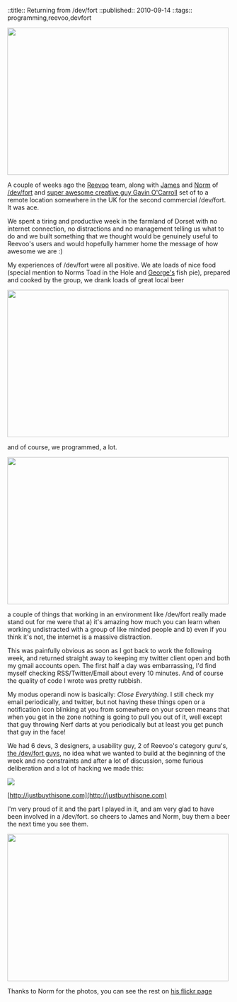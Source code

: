 ::title::       Returning from /dev/fort
::published::   2010-09-14
::tags::        programming,reevoo,devfort

<a href="http://www.flickr.com/photos/mn_francis/4976563952/" title="Untitled by cackhanded, on Flickr"><img src="http://farm5.static.flickr.com/4150/4976563952_fa3fccbd15.jpg" width="500" height="333" alt="" /></a>

A couple of weeks ago the [Reevoo](http://www.reevoo.com) team, along with [James](http://tartarus.org/james/) and [Norm](http://marknormanfrancis.com/) of [/dev/fort](http://devfort.com) and [super awesome creative guy Gavin O'Carroll](http://www.digitalhealthservice.com/people) set of to a remote location somewhere in the UK for the second commercial /dev/fort. It was ace.

We spent a tiring and productive week in the farmland of Dorset with no internet connection, no distractions and no management telling us what to do and we built something that we thought would be genuinely useful to Reevoo's users and would hopefully hammer home the message of how awesome we are :)

My experiences of /dev/fort were all positive. We ate loads of nice food (special mention to Norms Toad in the Hole and [George's](http://georgebrock.com) fish pie), prepared and cooked by the group, we drank loads of great local beer

<a href="http://www.flickr.com/photos/mn_francis/4976569638/" title="Untitled by cackhanded, on Flickr"><img src="http://farm5.static.flickr.com/4127/4976569638_b4de224e94.jpg" width="500" height="333" alt="" /></a>

and of course, we programmed, a lot.

<a href="http://www.flickr.com/photos/mn_francis/4976561064/" title="Untitled by cackhanded, on Flickr"><img src="http://farm5.static.flickr.com/4083/4976561064_65543baf80.jpg" width="500" height="333" alt="" /></a>

a couple of things that working in an environment like /dev/fort really made stand out for me were that a) it's amazing how much you can learn when working undistracted with a group of like minded people and b) even if you think it's not, the internet is a massive distraction.

This was painfully obvious as soon as I got back to work the following week, and returned straight away to keeping my twitter client open and both my gmail accounts open. The first half a day was embarrassing, I'd find myself checking RSS/Twitter/Email about every 10 minutes. And of course the quality of code I wrote was pretty rubbish.

My modus operandi now is basically: <em>Close Everything</em>. I still check my email periodically, and twitter, but not having these things open or a notification icon blinking at you from somewhere on your screen means that when you get in the zone nothing is going to pull you out of it, well except that guy throwing Nerf darts at you periodically but at least you get punch that guy in the face!

We had 6 devs, 3 designers, a usability guy, 2 of Reevoo's category guru's, [the /dev/fort guys](http://devfort.com/contact-us), no idea what we wanted to build at the beginning of the week and no constraints and after a lot of discussion, some furious deliberation and a lot of hacking we made this:

<a href="http://justbuythisone.com/best-toaster"><img src="/images/jfbi.png" /></a>

[http://justbuythisone.com](http://justbuythisone.com)

I'm very proud of it and the part I played in it, and am very glad to have been involved in a /dev/fort. so cheers to James and Norm, buy them a beer the next time you see them.

<a href="http://www.flickr.com/photos/mn_francis/4976540178/" title="Untitled by cackhanded, on Flickr"><img src="http://farm5.static.flickr.com/4145/4976540178_2fd95b6824.jpg" width="500" height="333" alt="" /></a>

Thanks to Norm for the photos, you can see the rest on [his flickr page](http://www.flickr.com/photos/mn_francis/sets/72157624922627212/with/4976540178/)
